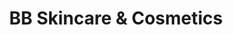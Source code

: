 ---
title: "BB Skincare & Cosmetics"
url: /falls-church/bb-skincare-und-cosmetics/
shop: Kosmetik
---